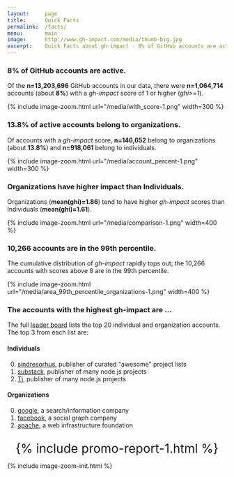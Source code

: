 ```yaml
---
layout:     page
title:      Quick Facts
permalink:  /facts/
menu:       main
image:      http://www.gh-impact.com/media/thumb-big.jpg
excerpt:    Quick Facts about gh-impact - 8% of GitHub accounts are active; 13.8% of active accounts belong to organizations; Organizations have higher impact than Individuals; 10,266 accounts are in the 99th percentile. gh-impact is a measure of influence on GitHub.
---
```


### 8% of GitHub accounts are active.

Of the **n=13,203,696** GitHub accounts in our data, there were **n=1,064,714** accounts (about **8%**) with a *gh-impact* score of 1 or higher (*ghi>=1*).

{% include image-zoom.html url="/media/with_score-1.png" width=300 %}

### 13.8% of active accounts belong to organizations.

Of accounts with a *gh-impact* score, **n=146,652** belong to organizations (about **13.8%**) and **n=918,061** belong to individuals.

{% include image-zoom.html url="/media/account_percent-1.png" width=300 %}

### Organizations have higher impact than Individuals.

Organizations (**mean(ghi)=1.86**) tend to have higher *gh-impact* scores than Individuals (**mean(ghi)=1.61**).

{% include image-zoom.html url="/media/comparison-1.png" width=400 %}

### 10,266 accounts are in the 99th percentile.

The cumulative distribution of *gh-impact* rapidly tops out; the 10,266 accounts with scores above 8 are in the 99th percentile.

{% include image-zoom.html url="/media/area_99th_percentile_organizations-1.png" width=400 %}

### The accounts with the highest gh-impact are ...

The full [leader board](/leaderboard) lists the top 20 individual and organization accounts.  The top 3 from each list are:

#### Individuals

0. [sindresorhus](/#sindresorhus), publisher of curated "awesome" project lists
1. [substack](/#substack), publisher of many node.js projects
2. [Tj](/#Tj), publisher of many node.js projects

#### Organizations

0. [google](/#google), a search/information company
1. [facebook](/#facebook), a social graph company
2. [apache](/#apache), a web infrastructure foundation

<div style="font-size: 2em; text-align: center; margin-top: 1em;">
{% include promo-report-1.html %}
</div>

{% include image-zoom-init.html %}
